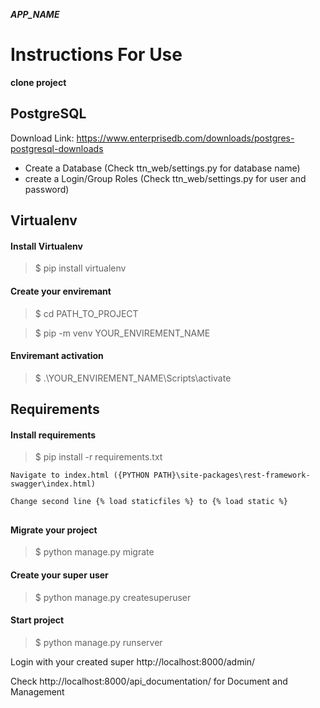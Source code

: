 <b><i> APP_NAME </i></b>

# Instructions For Use

<b> clone project </b>

## PostgreSQL
Download Link: https://www.enterprisedb.com/downloads/postgres-postgresql-downloads
- Create a Database (Check ttn_web/settings.py for database name)
- create a Login/Group Roles (Check ttn_web/settings.py for user and password)

## Virtualenv

#### Install Virtualenv
> $ pip install virtualenv

#### Create your enviremant
> $ cd PATH_TO_PROJECT

> $ pip -m venv YOUR_ENVIREMENT_NAME

#### Enviremant activation
> $ .\YOUR_ENVIREMENT_NAME\Scripts\activate

## Requirements

#### Install requirements
> $ pip install -r requirements.txt

`Navigate to index.html ({PYTHON PATH}\site-packages\rest-framework-swagger\index.html)`

`Change second line {% load staticfiles %} to {% load static %}`

##

#### Migrate your project
>$ python manage.py migrate

#### Create your super user
>$ python manage.py createsuperuser

#### Start project
>$ python manage.py runserver

Login with your created super http://localhost:8000/admin/

Check http://localhost:8000/api_documentation/ for Document and Management
